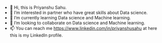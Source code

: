 - 👋 Hi, this is Priyanshu Sahu.
- 👀 I’m interested in partner who have great skills about Data science.
- 🌱 I’m currently learning Data science and Machine learning.
- 💞️ I’m looking to collaborate on Data science and Machine learning.
- 📫 You can reach me https://www.linkedin.com/in/priyanshusahu at here this is my LinkedIn profile.
